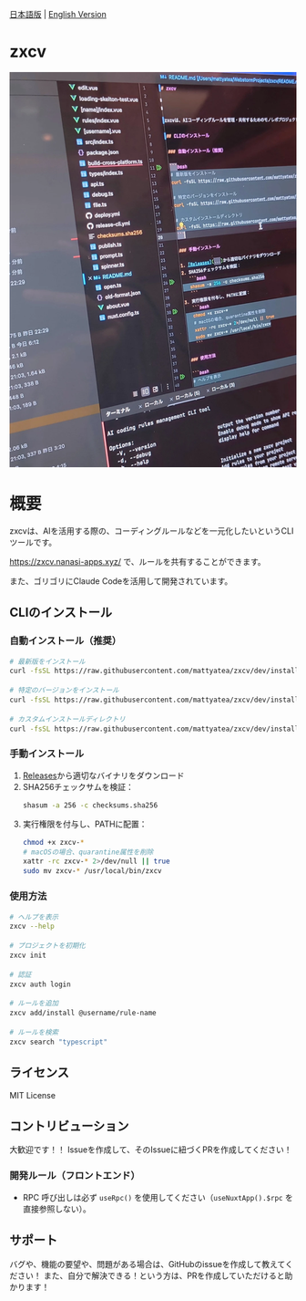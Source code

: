 [日本語版](README.md) | [English Version](README-EN.md)

# zxcv

<img src='./img.png' alt='zxcv logo' height='693' style='object-fit: cover;'/>


# 概要
zxcvは、AIを活用する際の、コーディングルールなどを一元化したいというCLIツールです。

https://zxcv.nanasi-apps.xyz/ で、ルールを共有することができます。

また、ゴリゴリにClaude Codeを活用して開発されています。

## CLIのインストール

### 自動インストール（推奨）

```bash
# 最新版をインストール
curl -fsSL https://raw.githubusercontent.com/mattyatea/zxcv/dev/install.sh | bash

# 特定のバージョンをインストール
curl -fsSL https://raw.githubusercontent.com/mattyatea/zxcv/dev/install.sh | bash -s -- --version cli-v1.1.0

# カスタムインストールディレクトリ
curl -fsSL https://raw.githubusercontent.com/mattyatea/zxcv/dev/install.sh | bash -s -- --install-dir ~/.local/bin
```

### 手動インストール

1. [Releases](https://github.com/mattyatea/zxcv/releases)から適切なバイナリをダウンロード
2. SHA256チェックサムを検証：
   ```bash
   shasum -a 256 -c checksums.sha256
   ```
3. 実行権限を付与し、PATHに配置：
   ```bash
   chmod +x zxcv-*
   # macOSの場合、quarantine属性を削除
   xattr -rc zxcv-* 2>/dev/null || true
   sudo mv zxcv-* /usr/local/bin/zxcv
   ```

### 使用方法

```bash
# ヘルプを表示
zxcv --help

# プロジェクトを初期化
zxcv init

# 認証
zxcv auth login

# ルールを追加
zxcv add/install @username/rule-name

# ルールを検索
zxcv search "typescript"
```

## ライセンス

MIT License

## コントリビューション

大歓迎です！！
Issueを作成して、そのIssueに紐づくPRを作成してください！

### 開発ルール（フロントエンド）
- RPC 呼び出しは必ず `useRpc()` を使用してください（`useNuxtApp().$rpc` を直接参照しない）。

## サポート

バグや、機能の要望や、問題がある場合は、GitHubのissueを作成して教えてください！
また、自分で解決できる！という方は、PRを作成していただけると助かります！
